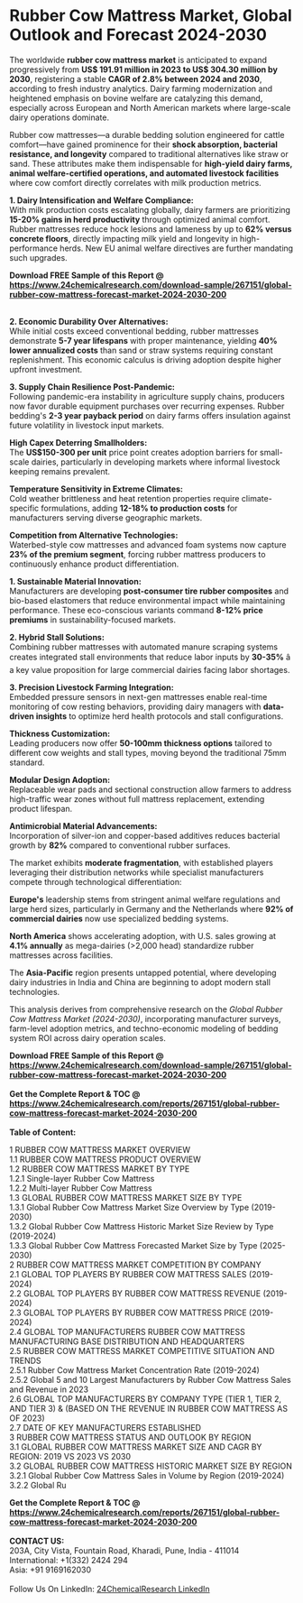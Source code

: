 <h1>Rubber Cow Mattress Market, Global Outlook and Forecast 2024-2030</h1><p>The worldwide <strong>rubber cow mattress market</strong> is anticipated to expand progressively from <strong>US$ 191.91 million in 2023 to US$ 304.30 million by 2030</strong>, registering a stable <strong>CAGR of 2.8% between 2024 and 2030</strong>, according to fresh industry analytics. Dairy farming modernization and heightened emphasis on bovine welfare are catalyzing this demand, especially across European and North American markets where large-scale dairy operations dominate.</p><p>Rubber cow mattresses—a durable bedding solution engineered for cattle comfort—have gained prominence for their <strong>shock absorption, bacterial resistance, and longevity</strong> compared to traditional alternatives like straw or sand. These attributes make them indispensable for <strong>high-yield dairy farms, animal welfare-certified operations, and automated livestock facilities</strong> where cow comfort directly correlates with milk production metrics.</p><p><strong>1. Dairy Intensification and Welfare Compliance:</strong><br>
With milk production costs escalating globally, dairy farmers are prioritizing <strong>15-20% gains in herd productivity</strong> through optimized animal comfort. Rubber mattresses reduce hock lesions and lameness by up to <strong>62% versus concrete floors</strong>, directly impacting milk yield and longevity in high-performance herds. New EU animal welfare directives are further mandating such upgrades.</p><div><b>Download FREE Sample of this Report @ 
            <a href="https://www.24chemicalresearch.com/download-sample/267151/global-rubber-cow-mattress-forecast-market-2024-2030-200">
            https://www.24chemicalresearch.com/download-sample/267151/global-rubber-cow-mattress-forecast-market-2024-2030-200</a></b></div><br><p><strong>2. Economic Durability Over Alternatives:</strong><br>
While initial costs exceed conventional bedding, rubber mattresses demonstrate <strong>5-7 year lifespans</strong> with proper maintenance, yielding <strong>40% lower annualized costs</strong> than sand or straw systems requiring constant replenishment. This economic calculus is driving adoption despite higher upfront investment.</p><p><strong>3. Supply Chain Resilience Post-Pandemic:</strong><br>
Following pandemic-era instability in agriculture supply chains, producers now favor durable equipment purchases over recurring expenses. Rubber bedding's <strong>2-3 year payback period</strong> on dairy farms offers insulation against future volatility in livestock input markets.</p><p><strong>High Capex Deterring Smallholders:</strong><br>
	The <strong>US$150-300 per unit</strong> price point creates adoption barriers for small-scale dairies, particularly in developing markets where informal livestock keeping remains prevalent.</p><p><strong>Temperature Sensitivity in Extreme Climates:</strong><br>
	Cold weather brittleness and heat retention properties require climate-specific formulations, adding <strong>12-18% to production costs</strong> for manufacturers serving diverse geographic markets.</p><p><strong>Competition from Alternative Technologies:</strong><br>
	Waterbed-style cow mattresses and advanced foam systems now capture <strong>23% of the premium segment</strong>, forcing rubber mattress producers to continuously enhance product differentiation.</p><p><strong>1. Sustainable Material Innovation:</strong><br>
Manufacturers are developing <strong>post-consumer tire rubber composites</strong> and bio-based elastomers that reduce environmental impact while maintaining performance. These eco-conscious variants command <strong>8-12% price premiums</strong> in sustainability-focused markets.</p><p><strong>2. Hybrid Stall Solutions:</strong><br>
Combining rubber mattresses with automated manure scraping systems creates integrated stall environments that reduce labor inputs by <strong>30-35%</strong> â a key value proposition for large commercial dairies facing labor shortages.</p><p><strong>3. Precision Livestock Farming Integration:</strong><br>
Embedded pressure sensors in next-gen mattresses enable real-time monitoring of cow resting behaviors, providing dairy managers with <strong>data-driven insights</strong> to optimize herd health protocols and stall configurations.</p><p><strong>Thickness Customization:</strong><br>
	Leading producers now offer <strong>50-100mm thickness options</strong> tailored to different cow weights and stall types, moving beyond the traditional 75mm standard.</p><p><strong>Modular Design Adoption:</strong><br>
	Replaceable wear pads and sectional construction allow farmers to address high-traffic wear zones without full mattress replacement, extending product lifespan.</p><p><strong>Antimicrobial Material Advancements:</strong><br>
	Incorporation of silver-ion and copper-based additives reduces bacterial growth by <strong>82%</strong> compared to conventional rubber surfaces.</p><p>The market exhibits <strong>moderate fragmentation</strong>, with established players leveraging their distribution networks while specialist manufacturers compete through technological differentiation:</p><p><strong>Europe's</strong> leadership stems from stringent animal welfare regulations and large herd sizes, particularly in Germany and the Netherlands where <strong>92% of commercial dairies</strong> now use specialized bedding systems.</p><p><strong>North America</strong> shows accelerating adoption, with U.S. sales growing at <strong>4.1% annually</strong> as mega-dairies (&gt;2,000 head) standardize rubber mattresses across facilities.</p><p>The <strong>Asia-Pacific</strong> region presents untapped potential, where developing dairy industries in India and China are beginning to adopt modern stall technologies.</p><p>This analysis derives from comprehensive research on the <em>Global Rubber Cow Mattress Market (2024-2030)</em>, incorporating manufacturer surveys, farm-level adoption metrics, and techno-economic modeling of bedding system ROI across dairy operation scales.</p><div><b>Download FREE Sample of this Report @ 
            <a href="https://www.24chemicalresearch.com/download-sample/267151/global-rubber-cow-mattress-forecast-market-2024-2030-200">
            https://www.24chemicalresearch.com/download-sample/267151/global-rubber-cow-mattress-forecast-market-2024-2030-200</a></b></div><br><div><b>Get the Complete Report & TOC @ 
            <a href="https://www.24chemicalresearch.com/reports/267151/global-rubber-cow-mattress-forecast-market-2024-2030-200">
            https://www.24chemicalresearch.com/reports/267151/global-rubber-cow-mattress-forecast-market-2024-2030-200</a></b></div><br>
            <b>Table of Content:</b><p>1 RUBBER COW MATTRESS MARKET OVERVIEW<br />
1.1 RUBBER COW MATTRESS PRODUCT OVERVIEW<br />
1.2 RUBBER COW MATTRESS MARKET BY TYPE<br />
1.2.1 Single-layer Rubber Cow Mattress<br />
1.2.2 Multi-layer Rubber Cow Mattress<br />
1.3 GLOBAL RUBBER COW MATTRESS MARKET SIZE BY TYPE<br />
1.3.1 Global Rubber Cow Mattress Market Size Overview by Type (2019-2030)<br />
1.3.2 Global Rubber Cow Mattress Historic Market Size Review by Type (2019-2024)<br />
1.3.3 Global Rubber Cow Mattress Forecasted Market Size by Type (2025-2030)<br />
2 RUBBER COW MATTRESS MARKET COMPETITION BY COMPANY<br />
2.1 GLOBAL TOP PLAYERS BY RUBBER COW MATTRESS SALES (2019-2024)<br />
2.2 GLOBAL TOP PLAYERS BY RUBBER COW MATTRESS REVENUE (2019-2024)<br />
2.3 GLOBAL TOP PLAYERS BY RUBBER COW MATTRESS PRICE (2019-2024)<br />
2.4 GLOBAL TOP MANUFACTURERS RUBBER COW MATTRESS MANUFACTURING BASE DISTRIBUTION AND HEADQUARTERS<br />
2.5 RUBBER COW MATTRESS MARKET COMPETITIVE SITUATION AND TRENDS<br />
2.5.1 Rubber Cow Mattress Market Concentration Rate (2019-2024)<br />
2.5.2 Global 5 and 10 Largest Manufacturers by Rubber Cow Mattress Sales and Revenue in 2023<br />
2.6 GLOBAL TOP MANUFACTURERS BY COMPANY TYPE (TIER 1, TIER 2, AND TIER 3) & (BASED ON THE REVENUE IN RUBBER COW MATTRESS AS OF 2023)<br />
2.7 DATE OF KEY MANUFACTURERS ESTABLISHED<br />
3 RUBBER COW MATTRESS STATUS AND OUTLOOK BY REGION<br />
3.1 GLOBAL RUBBER COW MATTRESS MARKET SIZE AND CAGR BY REGION: 2019 VS 2023 VS 2030<br />
3.2 GLOBAL RUBBER COW MATTRESS HISTORIC MARKET SIZE BY REGION<br />
3.2.1 Global Rubber Cow Mattress Sales in Volume by Region (2019-2024)<br />
3.2.2 Global Ru</p><div><b>Get the Complete Report & TOC @ 
            <a href="https://www.24chemicalresearch.com/reports/267151/global-rubber-cow-mattress-forecast-market-2024-2030-200">
            https://www.24chemicalresearch.com/reports/267151/global-rubber-cow-mattress-forecast-market-2024-2030-200</a></b></div><br><b>CONTACT US:</b><br>
            203A, City Vista, Fountain Road, Kharadi, Pune, India - 411014<br>
            International: +1(332) 2424 294<br>
            Asia: +91 9169162030 <br><br>
            Follow Us On LinkedIn: <a href="https://www.linkedin.com/company/24chemicalresearch/">24ChemicalResearch LinkedIn</a>